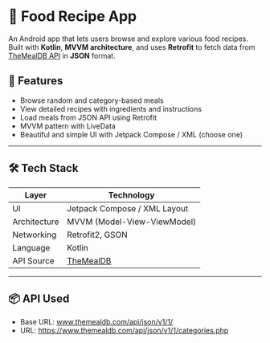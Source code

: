 # 🍲 Food Recipe App

An Android app that lets users browse and explore various food recipes. Built with **Kotlin**, **MVVM architecture**, and uses **Retrofit** to fetch data from [TheMealDB API](https://www.themealdb.com/api.php) in **JSON** format.



## 📱 Features

- Browse random and category-based meals
- View detailed recipes with ingredients and instructions
- Load meals from JSON API using Retrofit
- MVVM pattern with LiveData
- Beautiful and simple UI with Jetpack Compose / XML (choose one)

---

## 🛠️ Tech Stack

| Layer         | Technology                        |
|---------------|-----------------------------------|
| UI            | Jetpack Compose / XML Layout      |
| Architecture  | MVVM (Model-View-ViewModel)       |
| Networking    | Retrofit2, GSON                   |
| Language      | Kotlin                            |
| API Source    | [TheMealDB](https://www.themealdb.com/api.php) |

---

## 📦 API Used

- Base URL:  www.themealdb.com/api/json/v1/1/
- URL: https://www.themealdb.com/api/json/v1/1/categories.php
